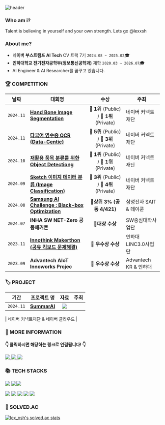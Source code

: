 ![header](https://capsule-render.vercel.app/api?type=transparent&color=timeAuto&text=lex_xsh&height=300&fontColor=d6ace6)

### Who am i?
Talent is believing in yourself and your own strength. Lets go @lexxsh

### About me?
- **네이버 부스트캠프 AI Tech** CV 트랙 7기 `2024.08 ~ 2025.02`🎓
- **인하대학교 전기전자공학부(정보통신공학과)** 재학 `2020.03 ~ 2026.07`🎓
- AI Engineer & AI Researcher를 꿈꾸고 있습니다.

### 🏆 COMPETITION
| **날짜** | **대회명** | **수상**  |**주최**  |
| -------- | ------------|:-----------:|----------- |
|`2024.11`|[**Hand Bone Image Segmentation**](https://github.com/boostcampaitech7/level2-cv-semanticsegmentation-cv-12-lv3) |🥇 **1위** (Public) / 🥇 **1위** (Private)| 네이버 커넥트재단 |
|`2024.11`|[**다국어 영수증 OCR (Data-Centic)**](https://github.com/boostcampaitech7/level2-cv-datacentric-cv-05) |🥉 **5위** (Public) / 🥉 **3위** (Private)| 네이버 커넥트재단 |
|`2024.10`|[**재활용 품목 분류를 위한 Object Detectiong**](https://github.com/boostcampaitech7/level2-objectdetection-cv-05) | 🥇 **1위** (Public) / 🥇 **1위** (Private)| 네이버 커넥트재단 |
|`2024.09`|[**Sketch 이미지 데이터 분류 (Image Classification)**](https://github.com/boostcampaitech7/level1-imageclassification-cv-05) | 🥉 **3위** (Public) / 🥉 **4위** (Private)| 네이버 커넥트재단 |
|`2024.08`|[**Samsung AI Challenge : Black-box Optimization**](https://drive.google.com/file/d/1hXqQnozf1tk17nNSksBWBKi8uybI3Pqm/view?usp=sharing) | 🥉**상위 3% (공동 4/421)** | 삼성전자 SAIT & 데이콘 |
|`2024.07`|**INHA SW NET-Zero 공동해커톤** | 🥇**대상 수상** | SW중심대학사업단 |
|`2023.11`|[**Innothink Makerthon (공유 킥보드 문제해결)**](https://github.com/hello-kicktty) | 🥉 **우수상 수상** | 인하대 LINC3.0사업단 |
|`2023.09`|**Advantech AIoT Innoworks Projec** | 🥉 **우수상 수상** | Advantech KR & 인하대 |

### 🏷️ PROJECT
| **기간** | **프로젝트 명** | **자료**  |**주최**  |
| -------- | ------------|:-----------:|----------- |
|`2024.11`|[**SummarAI**](https://github.com/boostcampaitech7/level4-cv-finalproject-hackathon-cv-12-lv3) |<a href="https://knotty-bed-a8d.notion.site/SummarAI-17e9d71d841180019e4fec63ed0e5ef7?pvs=4"/><img src="https://img.shields.io/badge/Notion-000000.svg?&style=for-the-badge&logo=Notion&logoColor=white"/></a>

| 네이버 커넥트재단 & 네이버 클라우드 |


<!-- ### 💎 CERTIFICATES
| **자격증** | **발급년도** | **발급기관**  |
| -------- | ------------| ----------- |

### ✍🏻 STUDY
| Algorithm | Algorithm |  Computer Science | Paper Review  |
| -------- | ------------| ----------- |----------- |
-->

### 📃 MORE INFORMATION
####   👇 클릭하시면 해당하는 링크로 연결됩니다! 👇
<a href=""/>
  <img src="https://img.shields.io/badge/Notion-000000.svg?&style=for-the-badge&logo=Notion&logoColor=white"/> </a>
<a href="https://john8538.tistory.com"/>
   <img src="https://img.shields.io/badge/Tistory-FD5F07.svg?&style=for-the-badge&logo=Tistory&logoColor=white"/> </a>
<a href="">
   <img src="https://img.shields.io/badge/BLOG-03C75A.svg?&style=for-the-badge&logo=Naver&logoColor=white"/> </a>

### 📚 TECH STACKS
<img src="https://img.shields.io/badge/Python-3776AB?style=for-the-badge&logo=Python&logoColor=white"> <img src="https://img.shields.io/badge/PyTorch-EE4C2C?style=for-the-badge&logo=PyTorch&logoColor=white"><img src="https://img.shields.io/badge/arduino-00878F?style=for-the-badge&logo=arduino&logoColor=white">

<img src="https://img.shields.io/badge/Docker-2496ED?style=for-the-badge&logo=Docker&logoColor=white"> <img src="https://img.shields.io/badge/Git-F05032?style=for-the-badge&logo=Git&logoColor=white"> <img src="https://img.shields.io/badge/react-61DAFB?style=for-the-badge&logo=react&logoColor=black">   <img src="https://img.shields.io/badge/c++-00599C?style=for-the-badge&logo=c%2B%2B&logoColor=white">  <img src="https://img.shields.io/badge/javascript-F7DF1E?style=for-the-badge&logo=javascript&logoColor=black"> 

### 📜 SOLVED.AC
[![lex_xsh's solved.ac stats](https://github-readme-solvedac.hyp3rflow.vercel.app/api/?handle=lex_xsh)](https://solved.ac/profile/lex_xsh)
